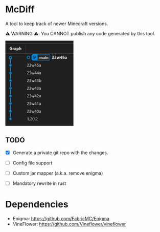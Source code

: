 # McDiff

A tool to keep track of newer Minecraft versions.

⚠️ WARNING ⚠️: You CANNOT publish any code generated by this tool.

![git graph](assets/gitgraph.png)

## TODO
- [x] Generate a private git repo with the changes.
- [ ] Config file support
- [ ] Custom jar mapper (a.k.a. remove enigma)
- [ ] Mandatory rewrite in rust


# Dependencies
- Enigma: https://github.com/FabricMC/Enigma
- VineFlower: https://github.com/Vineflower/vineflower